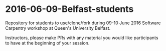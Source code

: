 # 2016-06-09-Belfast-students
Repository for students to use/clone/fork during 09-10 June 2016 Software Carpentry workshop at Queen's University Belfast.

Instructors, please make PRs with any material you would like participants to have at the beginning of your session. 
